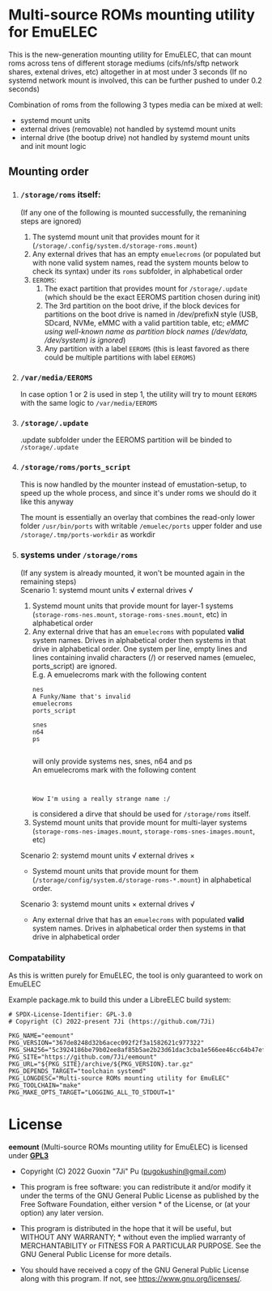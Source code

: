 # Multi-source ROMs mounting utility for EmuELEC

This is the new-generation mounting utility for EmuELEC, that can mount roms across tens of different storage mediums (cifs/nfs/sftp network shares, extenal drives, etc) altogether in at most under 3 seconds (If no systemd network mount is involved, this can be further pushed to under 0.2 seconds)

Combination of roms from the following 3 types media can be mixed at well:
 - systemd mount units
 - external drives (removable) not handled by systemd mount units
 - internal drive (the bootup drive) not handled by systemd mount units and init mount logic

## Mounting order
1. ### ``/storage/roms`` itself:
    (If any one of the following is mounted successfully, the remanining steps are ignored)
    1. The systemd mount unit that provides mount for it (``/storage/.config/system.d/storage-roms.mount``)
    2. Any external drives that has an empty ``emuelecroms`` (or populated but with none valid system names, read the system mounts below to check its syntax) under its ``roms`` subfolder, in alphabetical order
    3. ``EEROMS``:
        1. The exact partition that provides mount for ``/storage/.update`` (which should be the exact EEROMS partition chosen during init)
        2. The 3rd partition on the boot drive, if the block devices for partitions on the boot drive is named in /dev/prefixN style (USB, SDcard, NVMe, eMMC with a valid partition table, etc; *eMMC using well-known name as partition block names (/dev/data, /dev/system) is ignored*)
        3. Any partition with a label ``EEROMS`` (this is least favored as there could be multiple partitions with label ``EEROMS``)
2. ### ``/var/media/EEROMS``
    In case option 1 or 2 is used in step 1, the utility will try to mount ``EEROMS`` with the same logic to ``/var/media/EEROMS``
3. ### ``/storage/.update``
    .update subfolder under the EEROMS partition will be binded to ``/storage/.update``
4. ### ``/storage/roms/ports_script``
    This is now handled by the mounter instead of emustation-setup, to speed up the whole process, and since it's under roms we should do it like this anyway

    The mount is essentially an overlay that combines the read-only lower folder ``/usr/bin/ports`` with writable ``/emuelec/ports`` upper folder and use ``/storage/.tmp/ports-workdir`` as workdir

5. ### systems under ``/storage/roms``
    (If any system is already mounted, it won't be mounted again in the remaining steps)  
    Scenario 1: systemd mount units √ external drives √
    1. Systemd mount units that provide mount for layer-1 systems (``storage-roms-nes.mount``, ``storage-roms-snes.mount``, etc) in alphabetical order
    2. Any external drive that has an ``emuelecroms`` with populated **valid** system names. Drives in alphabetical order then systems in that drive in alphabetical order. One system per line, empty lines and lines containing invalid characters (/) or reserved names (emuelec, ports_script) are ignored.  
    E.g. A emuelecroms mark with the following content
        ```
        nes
        A Funky/Name that's invalid
        emuelecroms
        ports_script

        snes
        n64
        ps


        ```
        will only provide systems nes, snes, n64 and ps  
        An emuelecroms mark with the following content
        ```


        Wow I'm using a really strange name :/
        ```
        is considered a dirve that should be used for ``/storage/roms`` itself.
    3. Systemd mount units that provide mount for multi-layer systems (``storage-roms-nes-images.mount``, ``storage-roms-snes-images.mount``, etc)


    Scenario 2: systemd mount units √ external drives ×
     - Systemd mount units that provide mount for them (``/storage/config/system.d/storage-roms-*.mount``) in alphabetical order.   

    Scenario 3: systemd mount units × external drives √
     - Any external drive that has an ``emuelecroms`` with populated **valid** system names. Drives in alphabetical order then systems in that drive in alphabetical order

### Compatability
As this is written purely for EmuELEC, the tool is only guaranteed to work on EmuELEC

Example package.mk to build this under a LibreELEC build system:

```
# SPDX-License-Identifier: GPL-3.0
# Copyright (C) 2022-present 7Ji (https://github.com/7Ji)

PKG_NAME="eemount"
PKG_VERSION="367de8248d32b6acec092f2f3a1582621c977322"
PKG_SHA256="5c3924186be79b02ee8af85b5ae2b23d61dac3cba1e566ee46cc64b47ef2eb81"
PKG_SITE="https://github.com/7Ji/eemount"
PKG_URL="${PKG_SITE}/archive/${PKG_VERSION}.tar.gz"
PKG_DEPENDS_TARGET="toolchain systemd"
PKG_LONGDESC="Multi-source ROMs mounting utility for EmuELEC"
PKG_TOOLCHAIN="make"
PKG_MAKE_OPTS_TARGET="LOGGING_ALL_TO_STDOUT=1"
```

# License
**eemount** (Multi-source ROMs mounting utility for EmuELEC) is licensed under [**GPL3**](https://gnu.org/licenses/gpl.html)
 * Copyright (C) 2022 Guoxin "7Ji" Pu (pugokushin@gmail.com)
 * This program is free software: you can redistribute it and/or modify it under the terms of the GNU General Public License as published by the Free Software Foundation, either version * of the License, or (at your option) any later version.

 * This program is distributed in the hope that it will be useful, but WITHOUT ANY WARRANTY; * without even the implied warranty of MERCHANTABILITY or FITNESS FOR A PARTICULAR PURPOSE. See the GNU General Public License for more details.

 * You should have received a copy of the GNU General Public License along with this program. If not, see <https://www.gnu.org/licenses/>.